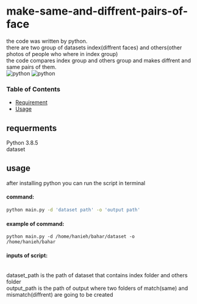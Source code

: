 # make-same-and-diffrent-pairs-of-face



the code was written by python.
<br/>
there are two group of datasets index(diffrent faces) and others(other photos of people who where in index group)
<br/>
the code compares index group and others group and makes diffrent and same pairs of them.
<br/>
![python](https://img.shields.io/static/v1?label=python&message=v3.8.5&color=FCA7D5)
![python](https://img.shields.io/static/v1?label=build&message=passing&color=C40E71)

<h3>Table of Contents</h3>

- [Requirement](#requirement)
- [Usage](#usage)

## requerments

Python 3.8.5
<br/>
dataset

## usage

after installing python you can run the script in terminal

#### command:
```sh
python main.py -d 'dataset path' -o 'output path'
```

#### example of command:
<code>python main.py -d /home/hanieh/bahar/dataset -o /home/hanieh/bahar</code>

#### inputs of script:
<br/>
dataset_path
is the path of dataset that contains index folder and others folder
<br/>
output_path 
is the path of output where two folders of match(same) and mismatch(diffrent) are going to be created

